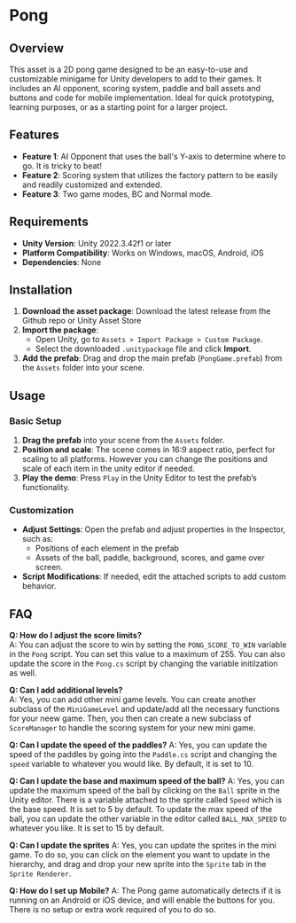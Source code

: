 # Pong

## Overview

This asset is a 2D pong game designed to be an easy-to-use and customizable minigame for Unity developers to add to their games. It includes an AI opponent, scoring system, paddle and ball assets and buttons and code for mobile implementation. Ideal for quick prototyping, learning purposes, or as a starting point for a larger project.

## Features

-   **Feature 1**: AI Opponent that uses the ball's Y-axis to determine where to go. It is tricky to beat!
-   **Feature 2**: Scoring system that utilizes the factory pattern to be easily and readily customized and extended.
-   **Feature 3**: Two game modes, BC and Normal mode.

## Requirements

-   **Unity Version**: Unity 2022.3.42f1 or later
-   **Platform Compatibility**: Works on Windows, macOS, Android, iOS
-   **Dependencies**: None

## Installation

1. **Download the asset package**: Download the latest release from the Github repo or Unity Asset Store
2. **Import the package**:
    - Open Unity, go to `Assets > Import Package > Custom Package`.
    - Select the downloaded `.unitypackage` file and click **Import**.
3. **Add the prefab**: Drag and drop the main prefab (`PongGame.prefab`) from the `Assets` folder into your scene.

## Usage

### Basic Setup

1. **Drag the prefab** into your scene from the `Assets` folder.
2. **Position and scale**: The scene comes in 16:9 aspect ratio, perfect for scaling to all platforms. However you can change the positions and scale of each item in the unity editor if needed.
3. **Play the demo**: Press `Play` in the Unity Editor to test the prefab’s functionality.

### Customization

-   **Adjust Settings**: Open the prefab and adjust properties in the Inspector, such as:
    -   Positions of each element in the prefab
    -   Assets of the ball, paddle, background, scores, and game over screen.
-   **Script Modifications**: If needed, edit the attached scripts to add custom behavior.

## FAQ

**Q: How do I adjust the score limits?**  
A: You can adjust the score to win by setting the `PONG_SCORE_TO_WIN` variable in the `Pong` script. You can set this value to a maximum of 255. You can also update the score in the `Pong.cs` script by changing the variable initilzation as well.

**Q: Can I add additional levels?**  
A: Yes, you can add other mini game levels. You can create another subclass of the `MiniGameLevel` and update/add all the necessary functions for your neew game. Then, you then can create a new subclass of `ScoreManager` to handle the scoring system for your new mini game.

**Q: Can I update the speed of the paddles?**
A: Yes, you can update the speed of the paddles by going into the `Paddle.cs` script and changing the `speed` variable to whatever you would like. By default, it is set to 10.

**Q: Can I update the base and maximum speed of the ball?**
A: Yes, you can update the maximum speed of the ball by clicking on the `Ball` sprite in the Unity editor. There is a variable attached to the sprite called `Speed` which is the base speed. It is set to 5 by default. To update the max speed of the ball, you can update the other variable in the editor called `BALL_MAX_SPEED` to whatever you like. It is set to 15 by default.

**Q: Can I update the sprites**
A: Yes, you can update the sprites in the mini game. To do so, you can click on the element you want to update in the hierarchy, and drag and drop your new sprite into the `Sprite` tab in the `Sprite Renderer`.

**Q: How do I set up Mobile?**
A: The Pong game automatically detects if it is running on an Android or iOS device, and will enable the buttons for you. There is no setup or extra work required of you to do so.
